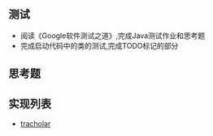 ## 测试
- 阅读《Google软件测试之道》,完成Java测试作业和思考题
- 完成启动代码中的类的测试,完成TODO标记的部分

## 思考题

## 实现列表
- [tracholar](tracholar/)